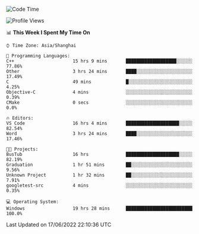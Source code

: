 <!--START_SECTION:waka-->
![Code Time](http://img.shields.io/badge/Code%20Time-134%20hrs%2013%20mins-blue)

![Profile Views](http://img.shields.io/badge/Profile%20Views-0-blue)

📊 **This Week I Spent My Time On** 

```text
⌚︎ Time Zone: Asia/Shanghai

💬 Programming Languages: 
C++                      15 hrs 9 mins       ███████████████████░░░░░░   77.86% 
Other                    3 hrs 24 mins       ████░░░░░░░░░░░░░░░░░░░░░   17.49% 
C                        49 mins             █░░░░░░░░░░░░░░░░░░░░░░░░   4.25% 
Objective-C              4 mins              ░░░░░░░░░░░░░░░░░░░░░░░░░   0.39% 
CMake                    0 secs              ░░░░░░░░░░░░░░░░░░░░░░░░░   0.0%

🔥 Editors: 
VS Code                  16 hrs 4 mins       ████████████████████░░░░░   82.54% 
Word                     3 hrs 24 mins       ████░░░░░░░░░░░░░░░░░░░░░   17.46%

🐱‍💻 Projects: 
BusTub                   16 hrs              ████████████████████░░░░░   82.19% 
Graduation               1 hr 51 mins        ██░░░░░░░░░░░░░░░░░░░░░░░   9.56% 
Unknown Project          1 hr 32 mins        ██░░░░░░░░░░░░░░░░░░░░░░░   7.91% 
googletest-src           4 mins              ░░░░░░░░░░░░░░░░░░░░░░░░░   0.35%

💻 Operating System: 
Windows                  19 hrs 28 mins      █████████████████████████   100.0%

```


 Last Updated on 17/06/2022 22:10:36 UTC
<!--END_SECTION:waka-->